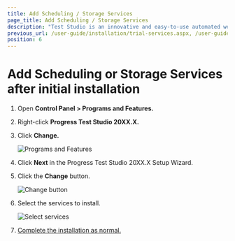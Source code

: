```yaml
---
title: Add Scheduling / Storage Services
page_title: Add Scheduling / Storage Services
description: "Test Studio is an innovative and easy-to-use automated web, WPF and load testing solution. Test Studio tests support essential technologies like ASP.NET AJAX, Silverlight, PHP and MVC. HTML5, Testing framework, functional testing, performance testing, load testing, exploratory testing, manual testing."
previous_url: /user-guide/installation/trial-services.aspx, /user-guide/installation/trial-services, /getting-started/add-service
position: 6
---
```

# Add Scheduling or Storage Services after initial installation #

1.	Open __Control Panel > Programs and Features.__

2.	Right-click __Progress Test Studio 20XX.X.__

3.	Click __Change.__

	![Programs and Features](/img/getting-started/installation/add-services/fig1.png)

4.	Click __Next__ in the Progress Test Studio 20XX.X Setup Wizard.
5.	Click the __Change__ button.

	![Change button](/img/getting-started/installation/add-services/fig2.png)

6.	Select the services to install.

	
	![Select services](/img/getting-started/installation/add-services/fig3.png)

7.	<a href="install-procedure" target="_blank">Complete the installation as normal.</a>

